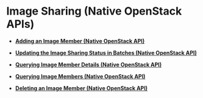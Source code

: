 # Image Sharing \(Native OpenStack APIs\)<a name="EN-US_TOPIC_0122410336"></a>

-   **[Adding an Image Member \(Native OpenStack API\)](adding-an-image-member-(native-openstack-api).md)**  

-   **[Updating the Image Sharing Status in Batches \(Native OpenStack API\)](updating-the-image-sharing-status-in-batches-(native-openstack-api).md)**  

-   **[Querying Image Member Details \(Native OpenStack API\)](querying-image-member-details-(native-openstack-api).md)**  

-   **[Querying Image Members \(Native OpenStack API\)](querying-image-members-(native-openstack-api).md)**  

-   **[Deleting an Image Member \(Native OpenStack API\)](deleting-an-image-member-(native-openstack-api).md)**  


